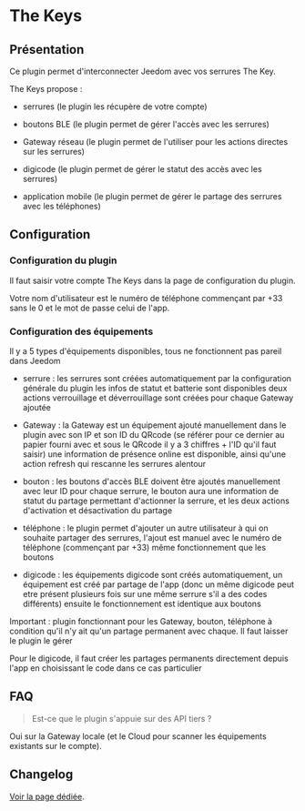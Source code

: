 # The Keys

## Présentation

Ce plugin permet d'interconnecter Jeedom avec vos serrures The Key.

The Keys propose :

- serrures (le plugin les récupère de votre compte)

- boutons BLE (le plugin permet de gérer l'accès avec les serrures)

- Gateway réseau (le plugin permet de l'utiliser pour les actions directes sur les serrures)

- digicode (le plugin permet de gérer le statut des accès avec les serrures)

- application mobile (le plugin permet de gérer le partage des serrures avec les téléphones)

## Configuration

### Configuration du plugin

Il faut saisir votre compte The Keys dans la page de configuration du plugin.

Votre nom d'utilisateur est le numéro de téléphone commençant par +33 sans le 0 et le mot de passe celui de l'app.

### Configuration des équipements

Il y a 5 types d'équipements disponibles, tous ne fonctionnent pas pareil dans Jeedom

- serrure : les serrures sont créées automatiquement par la configuration générale du plugin
  les infos de statut et batterie sont disponibles
  deux actions verrouillage et déverrouillage sont créées pour chaque Gateway ajoutée

- Gateway : la Gateway est un équipement ajouté manuellement dans le plugin avec son IP et son ID du QRcode (se référer pour ce dernier au papier fourni avec et sous le QRcode il y a 3 chiffres + l'ID qu'il faut saisir)
  une information de présence online est disponible, ainsi qu'une action refresh qui rescanne les serrures alentour

- bouton : les boutons d'accès BLE doivent être ajoutés manuellement avec leur ID
  pour chaque serrure, le bouton aura une information de statut du partage permettant d'actionner la serrure, et les deux actions d'activation et désactivation du partage

- téléphone : le plugin permet d'ajouter un autre utilisateur à qui on souhaite partager des serrures, l'ajout est manuel avec le numéro de téléphone (commençant par +33)
  même fonctionnement que les boutons

- digicode : les équipements digicode sont créés automatiquement, un équipement est créé par partage de l'app (donc un même digicode peut etre présent plusieurs fois sur une même serrure s'il a des codes différents)
  ensuite le fonctionnement est identique aux boutons

Important : plugin fonctionnant pour les Gateway, bouton, téléphone à condition qu'il n'y ait qu'un partage permanent avec chaque. Il faut laisser le plugin le gérer

Pour le digicode, il faut créer les partages permanents directement depuis l'app en choisissant le code dans ce cas particulier

## FAQ

> Est-ce que le plugin s'appuie sur des API tiers ?

Oui sur la Gateway locale (et le Cloud pour scanner les équipements existants sur le compte).

## Changelog

[Voir la page dédiée](changelog.md).
